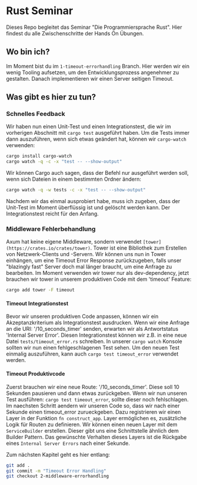 # Rust Seminar

Dieses Repo begleitet das Seminar "Die Programmiersprache Rust".
Hier findest du alle Zwischenschritte der Hands On Übungen.

## Wo bin ich?

Im Moment bist du im `1-timeout-errorhandling` Branch. Hier werden wir ein wenig Tooling aufsetzen, um den Entwicklungsprozess angenehmer zu gestalten.
Danach implementieren wir einen Server seitigen Timeout.

## Was gibt es hier zu tun?

### Schnelles Feedback

Wir haben nun einen Unit-Test und einen Integrationstest, die wir im vorherigen Abschnitt mit `cargo test` ausgeführt haben.
Um die Tests immer dann auszuführen, wenn sich etwas geändert hat, können wir `cargo-watch` verwenden:

```bash
cargo install cargo-watch
cargo watch -q -c -x "test -- --show-output"
```

Wir können Cargo auch sagen, dass der Befehl nur ausgeführt werden soll, wenn sich Dateien in einem bestimmten Ordner ändern:

```bash
cargo watch -q -w tests -c -x "test -- --show-output"
```

Nachdem wir das einmal ausprobiert habe, muss ich zugeben, dass der Unit-Test im Moment überflüssig ist und gelöscht werden kann.
Der Integrationstest reicht für den Anfang.

### Middleware Fehlerbehandlung

Axum hat keine eigene Middleware, sondern verwendet `[tower](https://crates.io/crates/tower)`.
Tower ist eine Bibliothek zum Erstellen von Netzwerk-Clients und -Servern.
Wir können uns nun in Tower einhängen, um eine Timeout Error Response zurückzugeben, falls unser "blazingly fast" Server doch mal länger braucht, um eine Anfrage zu bearbeiten.
Im Moment verwenden wir tower nur als dev-dependency, jetzt brauchen wir tower in unserem produktiven Code mit dem 'timeout' Feature:

```bash
cargo add tower -F timeout
```

#### Timeout Integrationstest

Bevor wir unseren produktiven Code anpassen, können wir ein Akzeptanzkriterium als Integrationstest ausdrucken. Wenn wir eine Anfrage an die URI: '/10_seconds_timer' senden, erwarten wir als Antwortstatus 'Internal Server Error'.
Diesen Integrationstest können wir z.B. in eine neue Datei `tests/timeout_error.rs` schreiben. In unserer `cargo watch` Konsole sollten wir nun einen fehlgeschlagenen Test sehen. Um den neuen Test einmalig auszuführen, kann auch `cargo test timeout_error` verwendet werden.

#### Timeout Produktivcode

Zuerst brauchen wir eine neue Route: '/10_seconds_timer'.
Diese soll 10 Sekunden pausieren und dann etwas zurückgeben. Wenn wir nun unseren Test ausführen: `cargo test timeout_error`, sollte dieser noch fehlschlagen. Im naechsten Schritt aendern wir unseren Code so, dass wir nach einer Sekunde einen timeout_error zurueckgeben. Dazu registrieren wir einen Layer in der Funktion `fn construct_app`.
Layer ermöglichen es, zusätzliche Logik für Routen zu definieren. Wir können einen neuen Layer mit dem `ServiceBuilder` erstellen. Dieser gibt uns eine Schnittstelle ähnlich dem Builder Pattern.
Das gewünschte Verhalten dieses Layers ist die Rückgabe eines `Internal Server Errors` nach einer Sekunde.

Zum nächsten Kapitel geht es hier entlang:

```bash
git add .
git commit -m "Timeout Error Handling"
git checkout 2-middleware-errorhandling
```
